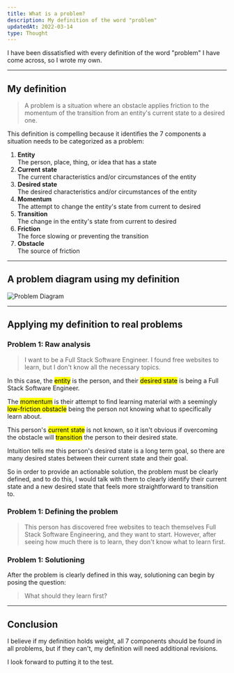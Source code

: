 ```yaml
---
title: What is a problem?
description: My definition of the word "problem"
updatedAt: 2022-03-14
type: Thought
---
```


I have been dissatisfied with every definition of the word "problem" I have come across, so I wrote my own.

---

## My definition

> A problem is a situation where an obstacle applies friction to the momentum of the transition from an entity's current state to a desired one.

This definition is compelling because it identifies the 7 components a situation needs to be categorized as a problem:

1. **Entity** <br>The person, place, thing, or idea that has a state
2. **Current state** <br>The current characteristics and/or circumstances of the entity
3. **Desired state** <br>The desired characteristics and/or circumstances of the entity
4. **Momentum** <br>The attempt to change the entity's state from current to desired
5. **Transition** <br>The change in the entity's state from current to desired
6. **Friction** <br>The force slowing or preventing the transition
7. **Obstacle** <br>The source of friction

---

## A problem diagram using my definition

![Problem Diagram](/img/what-is-a-problem/problem-diagram.svg "Problem Diagram")

---

## Applying my definition to real problems

### Problem 1: Raw analysis

> I want to be a Full Stack Software Engineer. I found free websites to learn, but I don't know all the necessary topics.

In this case, the <mark>entity</mark> is the person, and their <mark>desired state</mark> is being a Full Stack Software Engineer.

The <mark>momentum</mark> is their attempt to find learning material with a seemingly <mark>low-friction obstacle</mark> being the person not knowing what to specifically learn about.

This person's <mark>current state</mark> is not known, so it isn't obvious if overcoming the obstacle will <mark>transition</mark> the person to their desired state.

Intuition tells me this person's desired state is a long term goal, so there are many desired states between their current state and their goal. 

So in order to provide an actionable solution, the problem must be clearly defined, and to do this, I would talk with them to clearly identify their current state and a new desired state that feels more straightforward to transition to.

### Problem 1: Defining the problem

> This person has discovered free websites to teach themselves Full Stack Software Engineering, and they want to start. However, after seeing how much there is to learn, they don't know what to learn first.

### Problem 1: Solutioning

After the problem is clearly defined in this way, solutioning can begin by posing the question:

> What should they learn first? 

---

## Conclusion

I believe if my definition holds weight, all 7 components should be found in all problems, but if they can't, my definition will need additional revisions.

I look forward to putting it to the test.
